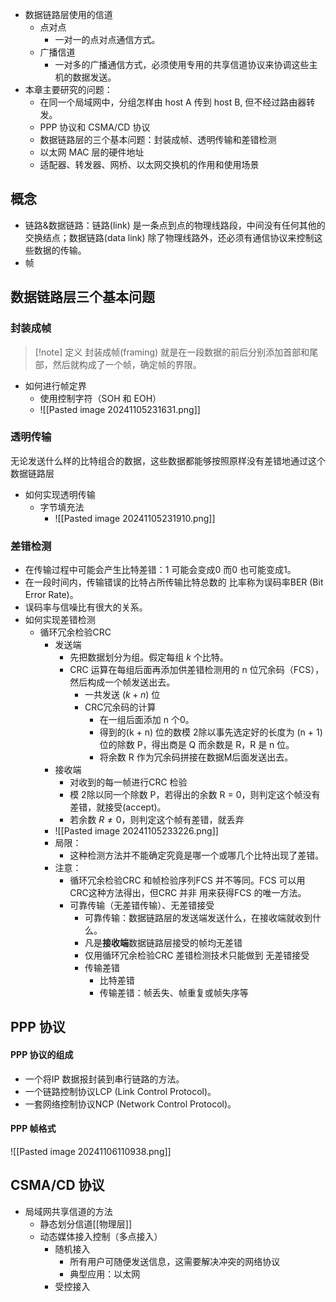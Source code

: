 - 数据链路层使用的信道
	- 点对点
		- 一对一的点对点通信方式。
	- 广播信道
		- 一对多的广播通信方式，必须使用专用的共享信道协议来协调这些主机的数据发送。
- 本章主要研究的问题：
	- 在同一个局域网中，分组怎样由 host A 传到 host B, 但不经过路由器转发。
	- PPP 协议和 CSMA/CD 协议
	- 数据链路层的三个基本问题：封装成帧、透明传输和差错检测
	- 以太网 MAC 层的硬件地址
	- 适配器、转发器、网桥、以太网交换机的作用和使用场景

## 概念
- 链路&数据链路：链路(link) 是一条点到点的物理线路段，中间没有任何其他的交换结点；数据链路(data link) 除了物理线路外，还必须有通信协议来控制这些数据的传输。
- 帧

## 数据链路层三个基本问题
### 封装成帧
>[!note] 定义
>封装成帧(framing) 就是在一段数据的前后分别添加首部和尾部，然后就构成了一个帧，确定帧的界限。

- 如何进行帧定界
	- 使用控制字符（SOH 和 EOH）
	- ![[Pasted image 20241105231631.png]]

### 透明传输
无论发送什么样的比特组合的数据，这些数据都能够按照原样没有差错地通过这个数据链路层
- 如何实现透明传输
	- 字节填充法
		- ![[Pasted image 20241105231910.png]]

### 差错检测
- 在传输过程中可能会产生比特差错：1 可能会变成0 而0 也可能变成1。
- 在一段时间内，传输错误的比特占所传输比特总数的 比率称为误码率BER (Bit Error Rate)。
- 误码率与信噪比有很大的关系。
- 如何实现差错检测
	- 循环冗余检验CRC
		- 发送端
			- 先把数据划分为组。假定每组 $k$ 个比特。
			- CRC 运算在每组后面再添加供差错检测用的 n 位冗余码（FCS），然后构成一个帧发送出去。
				-  一共发送 $(k + n)$ 位
				- CRC冗余码的计算
					- 在一组后面添加 n 个0。
					- 得到的(k + n) 位的数模 2除以事先选定好的长度为 (n + 1) 位的除数 P，得出商是 Q 而余数是 R，R 是 n 位。
					- 将余数 R 作为冗余码拼接在数据M后面发送出去。
		- 接收端
			- 对收到的每一帧进行CRC 检验
			- 模 2除以同一个除数 P，若得出的余数 R = 0，则判定这个帧没有差错，就接受(accept)。
			- 若余数 $R \neq 0$，则判定这个帧有差错，就丢弃
		- ![[Pasted image 20241105233226.png]]
		- 局限：
			- 这种检测方法并不能确定究竟是哪一个或哪几个比特出现了差错。
		- 注意：
			- 循环冗余检验CRC 和帧检验序列FCS 并不等同。FCS 可以用 CRC这种方法得出，但CRC 并非 用来获得FCS 的唯一方法。
			- 可靠传输（无差错传输）、无差错接受
				-  可靠传输：数据链路层的发送端发送什么，在接收端就收到什么。
				- 凡是**接收端**数据链路层接受的帧均无差错
				- 仅用循环冗余检验CRC 差错检测技术只能做到 无差错接受
				- 传输差错
					- 比特差错
					- 传输差错：帧丢失、帧重复或帧失序等

## PPP 协议
#### PPP 协议的组成
- 一个将IP 数据报封装到串行链路的方法。
- 一个链路控制协议LCP (Link Control Protocol)。
- 一套网络控制协议NCP (Network Control Protocol)。
#### PPP 帧格式
![[Pasted image 20241106110938.png]]
## CSMA/CD 协议
- 局域网共享信道的方法
	- 静态划分信道[[物理层]]
	- 动态媒体接入控制（多点接入）
		- 随机接入
			- 所有用户可随便发送信息，这需要解决冲突的网络协议
			- 典型应用：以太网
		- 受控接入